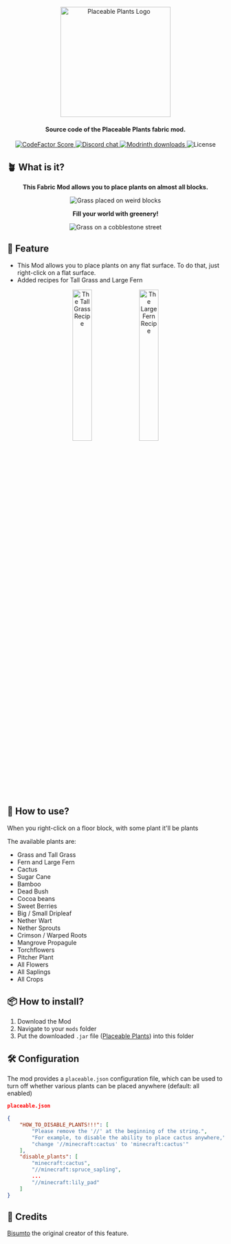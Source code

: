 <center>
    <br>
    <img src="https://raw.githubusercontent.com/wenwen357951/placeable-fabric/main/src/main/resources/assets/placeable/icon.png" alt="Placeable Plants Logo" width="256">
    <br>
</center>

<center>
    <h4>Source code of the Placeable Plants fabric mod.</h4>
    <a href="https://www.codefactor.io/repository/github/wenwen357951/placeable-fabric">
        <img src="https://www.codefactor.io/repository/github/wenwen357951/placeable-fabric/badge?style=for-the-badge" alt="CodeFactor Score">
    </a>
    <a href="https://discord.gg/yeemo">
        <img src="https://img.shields.io/discord/1141595063567273995?style=for-the-badge" alt="Discord chat" />
    </a>
    <a href="https://modrinth.com/mod/placeable-plants">
        <img src="https://img.shields.io/modrinth/dt/placeable-plants?style=for-the-badge" alt="Modrinth downloads" />
    </a>
    <img src="https://img.shields.io/github/license/wenwen357951/placeable.svg?style=for-the-badge" alt="License" />
</center>

## 🪴 What is it?

<center>
    <p><b>This Fabric Mod allows you to place plants on almost all blocks.</b></p>
    <img src="https://cdn.modrinth.com/data/o3wjLmDn/images/3eb7e86e4f0d0077abef1214e6b7cda8a49fe1d7.png" alt="Grass placed on weird blocks">
    <p><b>Fill your world with greenery!</b></p>
    <img src="https://cdn.modrinth.com/data/cached_images/4a3d778f72ba04dcd8f00d58563dbbd4a9680d2a.jpeg" alt="Grass on a cobblestone street">
</center>

## 🎉 Feature

- This Mod allows you to place plants on any flat surface. To do that, just right-click on a flat surface.
- Added recipes for Tall Grass and Large Fern

<center>
    <img src="https://i.imgur.com/R6rnrUG.png" alt="The Tall Grass Recipe" width="30%">
    <img src="https://i.imgur.com/pz5Sfsx.png" alt="The Large Fern Recipe" width="30%">
</center>

## 🎍 How to use?

When you right-click on a floor block, with some plant it'll be plants

The available plants are:

- Grass and Tall Grass
- Fern and Large Fern
- Cactus
- Sugar Cane
- Bamboo
- Dead Bush
- Cocoa beans
- Sweet Berries
- Big / Small Dripleaf
- Nether Wart
- Nether Sprouts
- Crimson / Warped Roots
- Mangrove Propagule
- Torchflowers
- Pitcher Plant
- All Flowers
- All Saplings
- All Crops

## 📦 How to install?

1. Download the Mod
2. Navigate to your `mods` folder
3. Put the downloaded `.jar` file ([Placeable Plants]) into this folder

## 🛠️ Configuration

The mod provides a `placeable.json` configuration file, which can be used to turn off whether various plants can be
placed anywhere (default: all enabled)

```json
placeable.json

{
    "HOW_TO_DISABLE_PLANTS!!!": [
        "Please remove the '//' at the beginning of the string.",
        "For example, to disable the ability to place cactus anywhere,",
        "change '//minecraft:cactus' to 'minecraft:cactus'"
    ],
    "disable_plants": [
        "minecraft:cactus",
        "//minecraft:spruce_sapling",
        ...
        "//minecraft:lily_pad"
    ]
}
```

## 📌 Credits

[Bisumto] the original creator of this feature.


[Placeable Plants]: https://modrinth.com/mod/placeable-plants

[Bisumto]: https://github.com/BisUmTo/placeable
